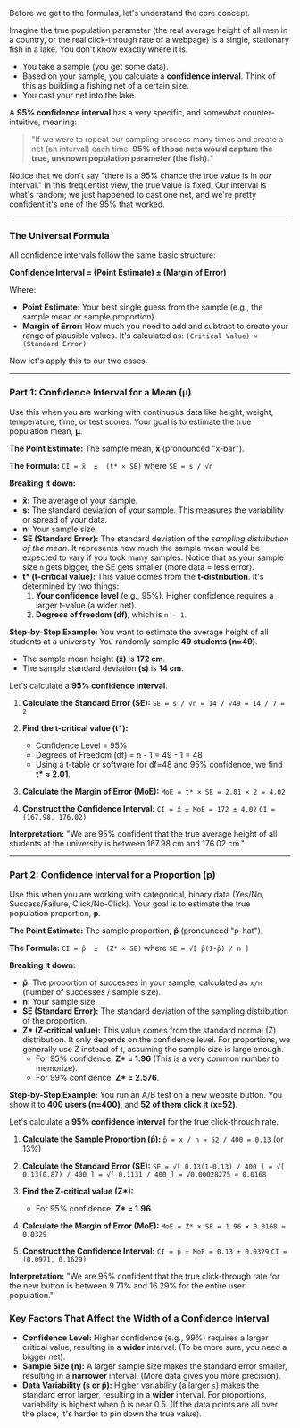 Before we get to the formulas, let's understand the core concept.

Imagine the true population parameter (the real average height of all men in a country, or the real click-through rate of a webpage) is a single, stationary fish in a lake. You don't know exactly where it is.

*   You take a sample (you get some data).
*   Based on your sample, you calculate a **confidence interval**. Think of this as building a fishing net of a certain size.
*   You cast your net into the lake.

A **95% confidence interval** has a very specific, and somewhat counter-intuitive, meaning:

> "If we were to repeat our sampling process many times and create a net (an interval) each time, **95% of those nets would capture the true, unknown population parameter (the fish).**"

Notice that we don't say "there is a 95% chance the true value is in *our* interval." In this frequentist view, the true value is fixed. Our interval is what's random; we just happened to cast one net, and we're pretty confident it's one of the 95% that worked.

---

### The Universal Formula

All confidence intervals follow the same basic structure:

**Confidence Interval = (Point Estimate)  ±  (Margin of Error)**

Where:
*   **Point Estimate:** Your best single guess from the sample (e.g., the sample mean or sample proportion).
*   **Margin of Error:** How much you need to add and subtract to create your range of plausible values. It's calculated as: `(Critical Value) × (Standard Error)`

Now let's apply this to our two cases.

---

### Part 1: Confidence Interval for a Mean (μ)

Use this when you are working with continuous data like height, weight, temperature, time, or test scores. Your goal is to estimate the true population mean, **μ**.

**The Point Estimate:** The sample mean, **x̄** (pronounced "x-bar").

**The Formula:**
`CI = x̄  ±  (t* × SE)`
where `SE = s / √n`

**Breaking it down:**
*   **x̄:** The average of your sample.
*   **s:** The standard deviation of your sample. This measures the variability or spread of your data.
*   **n:** Your sample size.
*   **SE (Standard Error):** The standard deviation of the *sampling distribution of the mean*. It represents how much the sample mean would be expected to vary if you took many samples. Notice that as your sample size `n` gets bigger, the SE gets smaller (more data = less error).
*   **t\* (t-critical value):** This value comes from the **t-distribution**. It's determined by two things:
    1.  **Your confidence level** (e.g., 95%). Higher confidence requires a larger t-value (a wider net).
    2.  **Degrees of freedom (df)**, which is `n - 1`.

**Step-by-Step Example:**
You want to estimate the average height of all students at a university. You randomly sample **49 students (n=49)**.
*   The sample mean height **(x̄)** is **172 cm**.
*   The sample standard deviation **(s)** is **14 cm**.

Let's calculate a **95% confidence interval**.

1.  **Calculate the Standard Error (SE):**
    `SE = s / √n = 14 / √49 = 14 / 7 = 2`

2.  **Find the t-critical value (t\*):**
    *   Confidence Level = 95%
    *   Degrees of Freedom (df) = n - 1 = 49 - 1 = 48
    *   Using a t-table or software for df=48 and 95% confidence, we find **t\* ≈ 2.01**.

3.  **Calculate the Margin of Error (MoE):**
    `MoE = t* × SE = 2.01 × 2 = 4.02`

4.  **Construct the Confidence Interval:**
    `CI = x̄ ± MoE = 172 ± 4.02`
    `CI = (167.98, 176.02)`

**Interpretation:** "We are 95% confident that the true average height of all students at the university is between 167.98 cm and 176.02 cm."

---

### Part 2: Confidence Interval for a Proportion (p)

Use this when you are working with categorical, binary data (Yes/No, Success/Failure, Click/No-Click). Your goal is to estimate the true population proportion, **p**.

**The Point Estimate:** The sample proportion, **p̂** (pronounced "p-hat").

**The Formula:**
`CI = p̂  ±  (Z* × SE)`
where `SE = √[ p̂(1-p̂) / n ]`

**Breaking it down:**
*   **p̂:** The proportion of successes in your sample, calculated as `x/n` (number of successes / sample size).
*   **n:** Your sample size.
*   **SE (Standard Error):** The standard deviation of the sampling distribution of the proportion.
*   **Z\* (Z-critical value):** This value comes from the standard normal (Z) distribution. It only depends on the confidence level. For proportions, we generally use Z instead of t, assuming the sample size is large enough.
    *   For 95% confidence, **Z\* = 1.96** (This is a very common number to memorize).
    *   For 99% confidence, **Z\* = 2.576**.

**Step-by-Step Example:**
You run an A/B test on a new website button. You show it to **400 users (n=400)**, and **52 of them click it (x=52)**.

Let's calculate a **95% confidence interval** for the true click-through rate.

1.  **Calculate the Sample Proportion (p̂):**
    `p̂ = x / n = 52 / 400 = 0.13` (or 13%)

2.  **Calculate the Standard Error (SE):**
    `SE = √[ 0.13(1-0.13) / 400 ] = √[ 0.13(0.87) / 400 ] = √[ 0.1131 / 400 ] = √0.00028275 ≈ 0.0168`

3.  **Find the Z-critical value (Z\*):**
    *   For 95% confidence, **Z\* = 1.96**.

4.  **Calculate the Margin of Error (MoE):**
    `MoE = Z* × SE = 1.96 × 0.0168 ≈ 0.0329`

5.  **Construct the Confidence Interval:**
    `CI = p̂ ± MoE = 0.13 ± 0.0329`
    `CI = (0.0971, 0.1629)`

**Interpretation:** "We are 95% confident that the true click-through rate for the new button is between 9.71% and 16.29% for the entire user population."

### Key Factors That Affect the Width of a Confidence Interval

*   **Confidence Level:** Higher confidence (e.g., 99%) requires a larger critical value, resulting in a **wider** interval. (To be more sure, you need a bigger net).
*   **Sample Size (n):** A larger sample size makes the standard error smaller, resulting in a **narrower** interval. (More data gives you more precision).
*   **Data Variability (s or p̂):** Higher variability (a larger `s`) makes the standard error larger, resulting in a **wider** interval. For proportions, variability is highest when p̂ is near 0.5. (If the data points are all over the place, it's harder to pin down the true value).